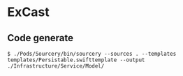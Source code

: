 ExCast
======

## Code generate

``` shell
$ ./Pods/Sourcery/bin/sourcery --sources . --templates templates/Persistable.swifttemplate --output ./Infrastructure/Service/Model/
```
